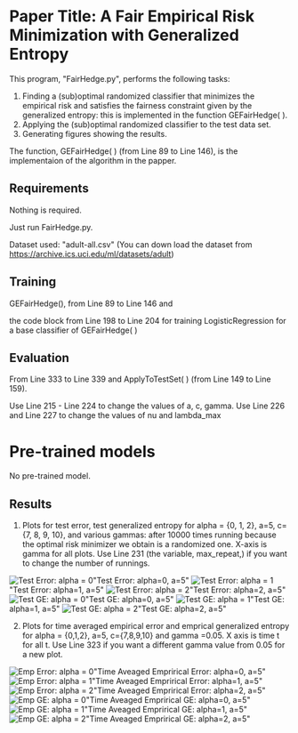 # Paper Title: A Fair Empirical Risk Minimization with Generalized Entropy

This program, "FairHedge.py",  performs the following tasks: 
1. Finding a (sub)optimal  randomized classifier that minimizes 
the empirical risk and satisfies the fairness constraint given by the generalized entropy: 
this is implemented in the function GEFairHedge( ).
2. Applying the (sub)optimal randomized classifier to the test data set.
3. Generating figures showing the results.

The function, GEFairHedge( ) (from Line 89 to Line 146), is the implementaion of the algorithm in the papper. 

## Requirements 

Nothing is required.

Just run FairHedge.py.

Dataset used: "adult-all.csv" (You can down load the dataset from https://archive.ics.uci.edu/ml/datasets/adult)

## Training

GEFairHedge(), from Line 89 to Line 146 and 

the code block  from  Line 198 to Line 204 for training LogisticRegression 
for a base classifier of GEFairHedge( )



## Evaluation

From Line 333 to Line 339 and 
ApplyToTestSet( ) (from Line 149 to Line 159). 

Use Line 215 - Line 224 to change the values of a, c, gamma.
Use Line 226 and Line 227 to change the values of nu and lambda_max


# Pre-trained models
No pre-trained model.


## Results

1. Plots for test error, test generalized entropy for  alpha = {0, 1, 2}, a=5, c= {7, 8, 9, 10}, 
and various gammas: after 10000 times running because 
the optimal risk minimizer we obtain is a randomized one. 
X-axis is gamma for all plots. 
Use Line 231 (the variable, max_repeat,) if you want to  change the number of runnings.  

![Test Error: alpha = 0](error0.png)"Test Error: alpha=0, a=5"
![Test Error: alpha = 1](error1.png)"Test Error: alpha=1, a=5"
![Test Error: alpha = 2](error2.png)"Test Error: alpha=2, a=5"
![Test GE: alpha = 0](ge0.png)"Test GE: alpha=0, a=5"
![Test GE: alpha = 1](ge1.png)"Test GE: alpha=1, a=5"
![Test GE: alpha = 2](ge2.png)"Test GE: alpha=2, a=5"

2. Plots for time averaged empirical error and emprical generalized entropy 
for alpha = {0,1,2}, a=5, c={7,8,9,10} and gamma =0.05. 
X axis is time t for all t.
Use Line 323 if you want a different gamma value from 0.05 for a new plot. 


![Emp Error: alpha = 0](emp_error0.png)"Time Aveaged Emprirical Error: alpha=0, a=5"
![Emp Error: alpha = 1](emp_error1.png)"Time Aveaged Emprirical Error: alpha=1, a=5"
![Emp Error: alpha = 2](emp_error2.png)"Time Aveaged Emprirical Error: alpha=2, a=5"
![Emp GE: alpha = 0](emp_ge0.png)"Time Aveaged Emprirical GE: alpha=0, a=5"
![Emp GE: alpha = 1](emp_ge1.png)"Time Aveaged Emprirical GE: alpha=1, a=5"
![Emp GE: alpha = 2](emp_ge2.png)"Time Aveaged Emprirical GE: alpha=2, a=5"

 
